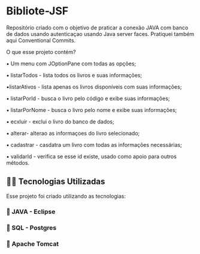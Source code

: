 # Bibliote-JSF

Repositório criado com o objetivo de praticar a conexão JAVA com banco de dados usando autenticaçao usando Java server faces. 
Pratiquei também aqui Conventional Commits. 

O que esse projeto contém? 

▪️ Um menu com JOptionPane com todas as opções; 

▪️ listarTodos - lista todos os livros e suas informações;

▪️listarAtivos - lista apenas os livros disponíveis com suas informações;

▪️ listarPorId - busca o livro pelo código e exibe suas informações;

▪️ listarPorNome - busca o livro pelo nome e exibe suas informações; 

▪️ ecxluir - exclui o livro do banco de dados;

▪️ alterar- alterao as informaçoes do livro selecionado; 

▪️ cadastrar - casdatra um livro com todas as informações necessárias;

▪️ validarId - verifica se esse id existe, usado como apoio para outros métodos. 

## 👨‍💻️ Tecnologias Utilizadas
Esse projeto foi criado utilizando as tecnologias:
### :small_blue_diamond: JAVA - Eclipse
### :small_blue_diamond: SQL - Postgres
### :small_blue_diamond: Apache Tomcat

